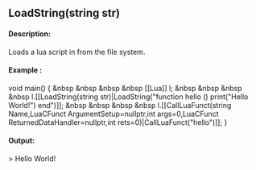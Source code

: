 ## LoadString(string str)
#### Description:
Loads a lua script in from the file system.
#### Example :
void main() {
&nbsp &nbsp &nbsp &nbsp [[Lua]] l;
&nbsp &nbsp &nbsp &nbsp l.[[LoadString(string str)|LoadString("function hello () print("Hello World!") end")]];
&nbsp &nbsp &nbsp &nbsp l.[[CallLuaFunct(string Name,LuaCFunct ArgumentSetup=nullptr,int args=0,LuaCFunct ReturnedDataHandler=nullptr,int rets=0)|CallLuaFunct("hello")]];
}

#### Output:
\> Hello World!